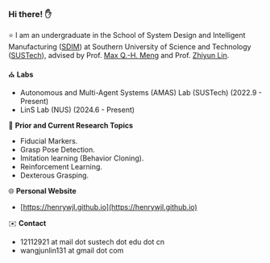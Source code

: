 ### Hi there! ✋

⭐ I am an undergraduate in the School of System Design and Intelligent Manufacturing ([SDIM](https://sdim.sustech.edu.cn/)) at Southern University of Science and Technology ([SUSTech](https://www.sustech.edu.cn/en/)), advised by Prof. [Max Q.-H. Meng](https://scholar.google.ca/citations?user=DxDCU7AAAAAJ&hl=en) and Prof. [Zhiyun Lin](https://scholar.google.com/citations?user=ic9y2dIAAAAJ&hl=zh-CN&oi=ao).

⛪ **Labs**
-  Autonomous and Multi-Agent Systems (AMAS) Lab (SUSTech) (2022.9 - Present)
-  LinS Lab (NUS) (2024.6 - Present)

📝 **Prior and Current Research Topics**
- Fiducial Markers.
- Grasp Pose Detection.
- Imitation learning (Behavior Cloning).
- Reinforcement Learning.
- Dexterous Grasping.

🌐 **Personal Website**
- [https://henrywjl.github.io](https://henrywjl.github.io)

✉️ **Contact**
- 12112921 at mail dot sustech dot edu dot cn
- wangjunlin131 at gmail dot com
